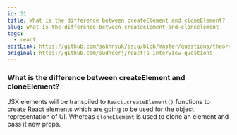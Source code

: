 ```yaml
---
id: 31
title: What is the difference between createElement and cloneElement?
slug: what-is-the-difference-between-createelement-and-cloneelement
tags:
  - react
editLink: https://github.com/sakhnyuk/jsiq/blob/master/questions/theory/react/31.md
original: https://github.com/sudheerj/reactjs-interview-questions
---
```


### What is the difference between createElement and cloneElement?

JSX elements will be transpiled to `React.createElement()` functions to create React elements which are going to be used for the object representation of UI. Whereas `cloneElement` is used to clone an element and pass it new props.